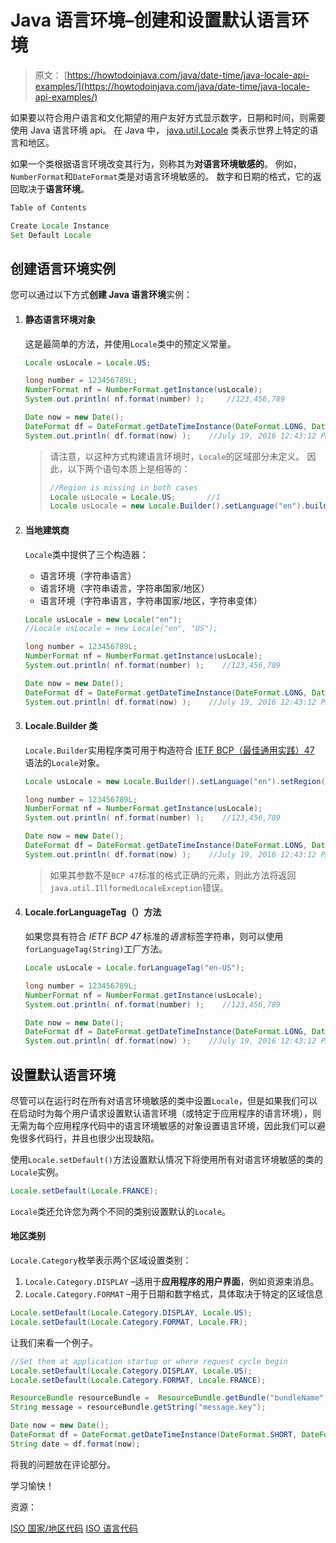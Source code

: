 # Java 语言环境–创建和设置默认语言环境

> 原文： [https://howtodoinjava.com/java/date-time/java-locale-api-examples/](https://howtodoinjava.com/java/date-time/java-locale-api-examples/)

如果要以符合用户语言和文化期望的用户友好方式显示数字，日期和时间，则需要使用 Java 语言环境 api。 在 Java 中， [java.util.Locale](https://docs.oracle.com/javase/8/docs/api/java/util/Locale.html) 类表示世界上特定的语言和地区。

如果一个类根据语言环境改变其行为，则称其为**对语言环境敏感的**。 例如，`NumberFormat`和`DateFormat`类是对语言环境敏感的。 数字和日期的格式，它的返回取决于**语言环境**。

```java
Table of Contents

Create Locale Instance
Set Default Locale

```

## 创建语言环境实例

您可以通过以下方式**创建 Java 语言环境**实例：

1.  #### 静态语言环境对象

    这是最简单的方法，并使用`Locale`类中的预定义常量。

    ```java
    Locale usLocale = Locale.US;

    long number = 123456789L;
    NumberFormat nf = NumberFormat.getInstance(usLocale);
    System.out.println( nf.format(number) );     //123,456,789

    Date now = new Date();
    DateFormat df = DateFormat.getDateTimeInstance(DateFormat.LONG, DateFormat.LONG, usLocale);
    System.out.println( df.format(now) );    //July 19, 2016 12:43:12 PM IST

    ```

    > 请注意，以这种方式构建语言环境时，`Locale`的区域部分未定义。 因此，以下两个语句本质上是相等的：
    > 
    > ```java
    > //Region is missing in both cases
    > Locale usLocale = Locale.US;       //1
    > Locale usLocale = new Locale.Builder().setLanguage("en").build();        //2
    > 
    > ```

2.  #### 当地建筑商

    `Locale`类中提供了三个构造器：

    *   语言环境（字符串语言）
    *   语言环境（字符串语言，字符串国家/地区）
    *   语言环境（字符串语言，字符串国家/地区，字符串变体）

    ```java
    Locale usLocale = new Locale("en");
    //Locale usLocale = new Locale("en", "US");

    long number = 123456789L;
    NumberFormat nf = NumberFormat.getInstance(usLocale);
    System.out.println( nf.format(number) );    //123,456,789

    Date now = new Date();
    DateFormat df = DateFormat.getDateTimeInstance(DateFormat.LONG, DateFormat.LONG, usLocale);
    System.out.println( df.format(now) );    //July 19, 2016 12:43:12 PM IST

    ```

3.  #### Locale.Builder 类

    `Locale.Builder`实用程序类可用于构造符合 [IETF BCP（最佳通用实践）47](https://tools.ietf.org/html/bcp47) 语法的`Locale`对象。

    ```java
    Locale usLocale = new Locale.Builder().setLanguage("en").setRegion("US").build();

    long number = 123456789L;
    NumberFormat nf = NumberFormat.getInstance(usLocale);
    System.out.println( nf.format(number) );    //123,456,789

    Date now = new Date();
    DateFormat df = DateFormat.getDateTimeInstance(DateFormat.LONG, DateFormat.LONG, usLocale);
    System.out.println( df.format(now) );    //July 19, 2016 12:43:12 PM IST

    ```

    > 如果其参数不是`BCP 47`标准的格式正确的元素，则此方法将返回`java.util.IllformedLocaleException`错误。

4.  #### Locale.forLanguageTag（）方法

    如果您具有符合 *IETF BCP 47* 标准的*语言*标签字符串，则可以使用`forLanguageTag(String)`工厂方法。

    ```java
    Locale usLocale = Locale.forLanguageTag("en-US");

    long number = 123456789L;
    NumberFormat nf = NumberFormat.getInstance(usLocale);
    System.out.println( nf.format(number) );    //123,456,789

    Date now = new Date();
    DateFormat df = DateFormat.getDateTimeInstance(DateFormat.LONG, DateFormat.LONG, usLocale);
    System.out.println( df.format(now) );    //July 19, 2016 12:43:12 PM IST

    ```

## 设置默认语言环境

尽管可以在运行时在所有对语言环境敏感的类中设置`Locale`，但是如果我们可以在启动时为每个用户请求设置默认语言环境（或特定于应用程序的语言环境），则无需为每个应用程序代码中的语言环境敏感的对象设置语言环境，因此我们可以避免很多代码行，并且也很少出现缺陷。

使用`Locale.setDefault()`方法设置默认情况下将使用所有对语言环境敏感的类的`Locale`实例。

```java
Locale.setDefault(Locale.FRANCE);

```

`Locale`类还允许您为两个不同的类别设置默认的`Locale`。

#### 地区类别

`Locale.Category`枚举表示两个区域设置类别：

1.  `Locale.Category.DISPLAY` –适用于**应用程序的用户界面**，例如资源束消息。
2.  `Locale.Category.FORMAT` –用于日期和数字格式，具体取决于特定的区域信息

```java
Locale.setDefault(Locale.Category.DISPLAY, Locale.US);
Locale.setDefault(Locale.Category.FORMAT, Locale.FR);

```

让我们来看一个例子。

```java
//Set them at application startup or where request cycle begin
Locale.setDefault(Locale.Category.DISPLAY, Locale.US);
Locale.setDefault(Locale.Category.FORMAT, Locale.FRANCE);

ResourceBundle resourceBundle =  ResourceBundle.getBundle("bundleName", Locale.getDefault(Locale.Category.DISPLAY));
String message = resourceBundle.getString("message.key");

Date now = new Date();
DateFormat df = DateFormat.getDateTimeInstance(DateFormat.SHORT, DateFormat.SHORT);
String date = df.format(now);

```

将我的问题放在评论部分。

学习愉快！

资源：

[ISO 国家/地区代码](http://www.chemie.fu-berlin.de/diverse/doc/ISO_3166.html)
[ISO 语言代码](https://en.wikipedia.org/wiki/List_of_ISO_639-1_codes)
